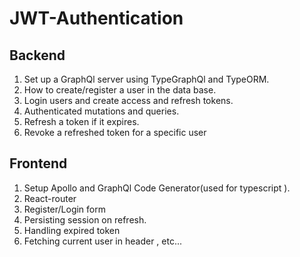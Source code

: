 # JWT-Authentication

## Backend
1. Set up a GraphQl server using TypeGraphQl and TypeORM.
2. How to create/register a user in the data base.
3. Login users and create access and refresh tokens.
4. Authenticated mutations and queries.
5. Refresh a token if it expires.
6. Revoke a refreshed token for a specific user

## Frontend
1. Setup Apollo and GraphQl Code Generator(used for typescript ).
2. React-router
3. Register/Login form
4. Persisting session on refresh.
5. Handling expired token
6. Fetching current user in header , etc...
